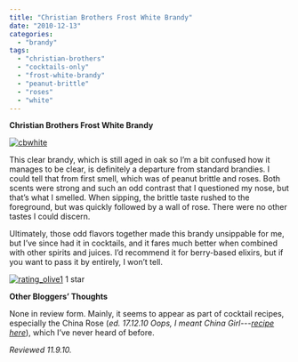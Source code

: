 ```yaml
---
title: "Christian Brothers Frost White Brandy"
date: "2010-12-13"
categories:
  - "brandy"
tags:
  - "christian-brothers"
  - "cocktails-only"
  - "frost-white-brandy"
  - "peanut-brittle"
  - "roses"
  - "white"
---
```


**Christian Brothers Frost White Brandy**

[![](http://s3.amazonaws.com/thegourmez-wpmedia/2010/12/cbwhite.jpg "cbwhite")](http://s3.amazonaws.com/thegourmez-wpmedia/2010/12/cbwhite.jpg)

This clear brandy, which is still aged in oak so I’m a bit confused how it manages to be clear, is definitely a departure from standard brandies. I could tell that from first smell, which was of peanut brittle and roses. Both scents were strong and such an odd contrast that I questioned my nose, but that’s what I smelled. When sipping, the brittle taste rushed to the foreground, but was quickly followed by a wall of rose. There were no other tastes I could discern.

Ultimately, those odd flavors together made this brandy unsippable for me, but I’ve since had it in cocktails, and it fares much better when combined with other spirits and juices. I’d recommend it for berry-based elixirs, but if you want to pass it by entirely, I won’t tell.




<div class="caption">

[![](http://s3.amazonaws.com/thegourmez-wpmedia/2009/04/rating_olive1.gif "rating_olive1")](http://s3.amazonaws.com/thegourmez-wpmedia/2009/04/rating_olive1.gif) 1 star</div>


**Other Bloggers’ Thoughts**

None in review form. Mainly, it seems to appear as part of cocktail recipes, especially the China Rose (_ed. 17.12.10 Oops, I meant China Girl---[recipe here](http://www.thespir.it/cocktail-recipe/china-girl/)_), which I’ve never heard of before.

_Reviewed 11.9.10._
